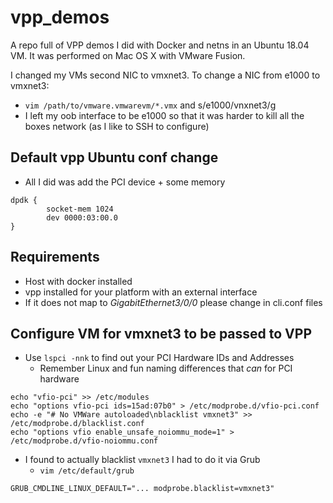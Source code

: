 # vpp_demos
A repo full of VPP demos I did with Docker and netns in an Ubuntu 18.04 VM. It was performed on Mac OS X with VMware Fusion.

I changed my VMs second NIC to vmxnet3. To change a NIC from e1000 to vmxnet3:
- `vim /path/to/vmware.vmwarevm/*.vmx` and s/e1000/vnxnet3/g
- I left my oob interface to be e1000 so that it was harder to kill all the boxes network (as I like to SSH to configure)

## Default vpp Ubuntu conf change
- All I did was add the PCI device + some memory
```
dpdk {
        socket-mem 1024
        dev 0000:03:00.0
}
```

## Requirements
- Host with docker installed
- vpp installed for your platform with an external interface
- If it does not map to *GigabitEthernet3/0/0* please change in cli.conf files

## Configure VM for vmxnet3 to be passed to VPP
- Use `lspci -nnk` to find out your PCI Hardware IDs and Addresses
  - Remember Linux and fun naming differences that *can* for PCI hardware

```
echo "vfio-pci" >> /etc/modules
echo "options vfio-pci ids=15ad:07b0" > /etc/modprobe.d/vfio-pci.conf
echo -e "# No VMWare autoloaded\nblacklist vmxnet3" >> /etc/modprobe.d/blacklist.conf
echo "options vfio enable_unsafe_noiommu_mode=1" > /etc/modprobe.d/vfio-noiommu.conf
```

- I found to actually blacklist `vmxnet3` I had to do it via Grub
  - `vim /etc/default/grub`
```
GRUB_CMDLINE_LINUX_DEFAULT="... modprobe.blacklist=vmxnet3"
```
